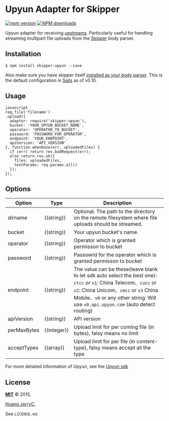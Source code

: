 
# Upyun Adapter for Skipper

[![npm version](https://img.shields.io/npm/v/upyun.svg?style=flat)](https://www.npmjs.com/package/skipper-upyun) 
[![NPM downloads](https://img.shields.io/npm/dm/skipper-upyun.svg?style=flat)](https://www.npmjs.com/package/skipper-upyun)


Upyun adapter for receiving [upstreams](https://github.com/balderdashy/skipper#what-are-upstreams). Particularly useful for handling streaming multipart file uploads from the [Skipper](https://github.com/balderdashy/skipper) body parser.


## Installation

```
$ npm install skipper-upyun --save
```

Also make sure you have skipper itself [installed as your body parser](http://beta.sailsjs.org/#/documentation/concepts/Middleware?q=adding-or-overriding-http-middleware).  This is the default configuration in [Sails](https://github.com/balderdashy/sails) as of v0.10.


## Usage

```
javascript
req.file('filename')
.upload({
  adapter: require('skipper-upyun'),
  bucket: 'YOUR_UPYUN_BUCKET_NAME',
  operator: 'OPERATOR_TO_BUCKET',
  password: 'PASSWORD_FOR_OPERATOR',
  endpoint: 'YOUR_ENDPOINT',
  apiVersion: 'API_VERSION'
}, function whenDone(err, uploadedFiles) {
  if (err) return res.badRequest(err);
  else return res.ok({
    files: uploadedFiles,
    textParams: req.params.all()
  });
});
```
## Options
 Option      | Type                           | Description
 ----------- | -------------------------------| --------------
 dirname     | ((string))                     | Optional. The path to the directory on the remote filesystem where file uploads should be streamed.
 bucket      | ((string))                     | Your upyun bucket's name.
 operator    | ((string))                     | Operator which is granted permisson to bucket
 password    | ((string))                     | Passowrd for the operator which is granted permisson to bucket
 endpoint    | ((string))                     | The value can be these(leave blank to let sdk auto select the best one): `ctcc` or `v1`: China Telecom、`cucc` or `v2`: China Unicom、`cmcc` or `v3` China Mobile、`v0` or any other string: Will use `v0.api.upyun.com` (auto detect routing)
 apiVersion  | ((string))                     | API version
 perMaxBytes | ((integer))                     | Upload limit for per coming file (in bytes), falsy means no limit
 acceptTypes | ((array))                     | Upload limit for per file (in content-type), falsy means accept all the type

For more detailed information of Upyun, see the [Upyun sdk](https://github.com/upyun/node-upyun#Init)



## License

**[MIT](./LICENSE)**
&copy; 2015, 

[Huang JerryC](http://huang-jerryc.com),

See `LICENSE.md`.
